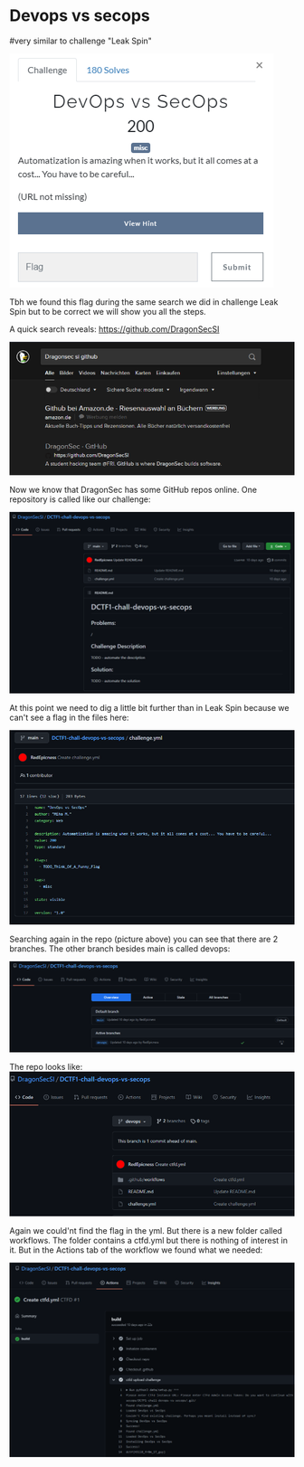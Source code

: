 Devops vs secops
====================
#very similar to challenge "Leak Spin"

![chdevvssec.PNG](images/chdevvssec.PNG)

Tbh we found this flag during the same search we did in challenge Leak Spin but to be correct we will show you all the steps.

A quick search reveals:
https://github.com/DragonSecSI

![search.png](images/search.PNG)

Now we know that DragonSec has some GitHub repos online.
One repository is called like our challenge:

![repo.png](images/repo.PNG)

At this point we need to dig a little bit further than in Leak Spin because we can't see a flag in the files here:

![yaml.png](images/yaml.PNG)

Searching again in the repo (picture above) you can see that there are 2 branches.
The other branch besides main is called devops:

![branch.png](images/branch.PNG)

The repo looks like:
![devops.png](images/devops.PNG)

Again we could'nt find the flag in the yml. But there is a new folder called workflows.
The folder contains a ctfd.yml but there is nothing of interest in it.
But in the Actions tab of the workflow we found what we needed:

![flag.png](images/flag.PNG)
